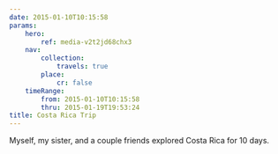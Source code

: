 ```yaml
---
date: 2015-01-10T10:15:58
params:
    hero:
        ref: media-v2t2jd68chx3
    nav:
        collection:
            travels: true
        place:
            cr: false
    timeRange:
        from: 2015-01-10T10:15:58
        thru: 2015-01-19T19:53:24
title: Costa Rica Trip
---
```


Myself, my sister, and a couple friends explored Costa Rica for 10 days.
